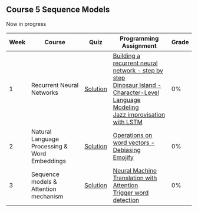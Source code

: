 ## Course 5 Sequence Models

Now in progress

Week | Course | Quiz | Programming Assignment | Grade 
--- | --- | --- | --- | --- 
1 | Recurrent Neural Networks | [Solution](https://github.com/xnone/coursera-deep-learning/blob/master/Course-5-Sequence-Models/week1/week1_quiz.pdf) | [Building a recurrent neural network - step by step](https://github.com/xnone/coursera-deep-learning/blob/master/Course-5-Sequence-Models/week1/Building%2Ba%2BRecurrent%2BNeural%2BNetwork%2B-%2BStep%2Bby%2BStep%2B-%2Bv3.ipynb) <br> [Dinosaur Island - Character-Level Language Modeling](https://github.com/xnone/coursera-deep-learning/blob/master/Course-5-Sequence-Models/week1/Dinosaurus%2BIsland%2B--%2BCharacter%2Blevel%2Blanguage%2Bmodel%2Bfinal%2B-%2Bv3.ipynb)  <br> [Jazz improvisation with LSTM]() | 0%
2 | Natural Language Processing & Word Embeddings | [Solution]() | [Operations on word vectors - Debiasing]() <br> [Emojify]() | 0%
3 | Sequence models & Attention mechanism | [Solution]() | [Neural Machine Translation with Attention]() <br> [Trigger word detection]() | 0%

